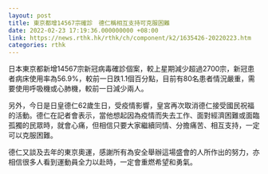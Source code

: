 ```yaml
---
layout: post
title: 東京都增14567宗確診　德仁稱相互支持可克服困難
date: 2022-02-23 17:19:36.000000000 +08:00
link: https://news.rthk.hk/rthk/ch/component/k2/1635426-20220223.htm
categories: rthk
---
```


日本東京都新增14567宗新冠病毒確診個案，較上星期減少超過2700宗，新冠患者病床使用率為56.9%，較前一日跌1.1個百分點，目前有80名患者情況嚴重，需要使用呼吸機或心肺機，較前一日減少兩人。

另外，今日是日皇德仁62歲生日，受疫情影響，皇宮再次取消德仁接受國民祝福的活動。德仁在記者會表示，當他想起因為疫情而失去工作、面對經濟困難或面臨孤獨的民眾時，就會心痛，但相信只要大家繼續同情、分擔痛苦、相互支持，一定可以克服困難。

德仁又談及去年的東京奧運，感謝所有為安全舉辦這場盛會的人所作出的努力，亦相信很多人看到運動員全力以赴時，一定會重燃希望和勇氣。
